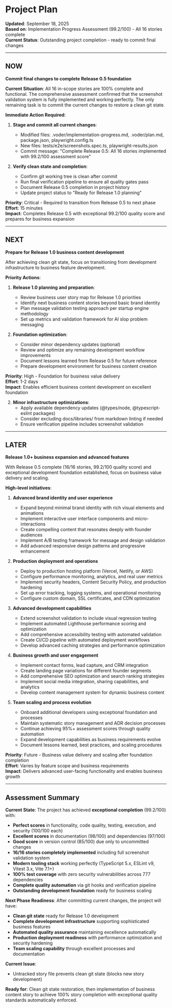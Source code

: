 # Project Plan

**Updated**: September 18, 2025  
**Based on**: Implementation Progress Assessment (99.2/100) - All 16 stories complete  
**Current Status**: Outstanding project completion - ready to commit final changes

---

## NOW

**Commit final changes to complete Release 0.5 foundation**

**Current Situation**: All 16 in-scope stories are 100% complete and functional. The comprehensive assessment confirmed that the screenshot validation system is fully implemented and working perfectly. The only remaining task is to commit the current changes to restore a clean git state.

**Immediate Action Required**:
1. **Stage and commit all current changes**:
   - Modified files: .voder/implementation-progress.md, .voder/plan.md, package.json, playwright.config.ts
   - New files: tests/e2e/screenshots.spec.ts, playwright-results.json
   - Commit message: "Complete Release 0.5: All 16 stories implemented with 99.2/100 assessment score"

2. **Verify clean state and completion**:
   - Confirm git working tree is clean after commit
   - Run final verification pipeline to ensure all quality gates pass
   - Document Release 0.5 completion in project history
   - Update project status to "Ready for Release 1.0 planning"

**Priority**: Critical - Required to transition from Release 0.5 to next phase  
**Effort**: 15 minutes  
**Impact**: Completes Release 0.5 with exceptional 99.2/100 quality score and prepares for business expansion

---

## NEXT

**Prepare for Release 1.0 business content development**

After achieving clean git state, focus on transitioning from development infrastructure to business feature development.

**Priority Actions**:
1. **Release 1.0 planning and preparation**:
   - Review business user story map for Release 1.0 priorities
   - Identify next business content stories beyond basic brand identity
   - Plan message validation testing approach per startup engine methodology
   - Set up metrics and validation framework for AI slop problem messaging

2. **Foundation optimization**:
   - Consider minor dependency updates (optional)
   - Review and optimize any remaining development workflow improvements
   - Document lessons learned from Release 0.5 for future reference
   - Prepare development environment for business content creation

**Priority**: High - Foundation for business value delivery  
**Effort**: 1-2 days  
**Impact**: Enables efficient business content development on excellent foundation

2. **Minor infrastructure optimizations**:
   - Apply available dependency updates (@types/node, @typescript-eslint packages)
   - Consider excluding docs/libraries/ from markdown linting if needed
   - Ensure verification pipeline includes screenshot validation

---

## LATER

**Release 1.0+ business expansion and advanced features**

With Release 0.5 complete (16/16 stories, 99.2/100 quality score) and exceptional development foundation established, focus on business value delivery and scaling.

**High-level initiatives**:

1. **Advanced brand identity and user experience**
   - Expand beyond minimal brand identity with rich visual elements and animations
   - Implement interactive user interface components and micro-interactions
   - Create compelling content that resonates deeply with founder audiences
   - Implement A/B testing framework for message and design validation
   - Add advanced responsive design patterns and progressive enhancement

2. **Production deployment and operations**
   - Deploy to production hosting platform (Vercel, Netlify, or AWS)
   - Configure performance monitoring, analytics, and real user metrics
   - Implement security headers, Content Security Policy, and production hardening
   - Set up error tracking, logging systems, and operational monitoring
   - Configure custom domain, SSL certificates, and CDN optimization

3. **Advanced development capabilities**
   - Extend screenshot validation to include visual regression testing
   - Implement automated Lighthouse performance scoring and optimization
   - Add comprehensive accessibility testing with automated validation
   - Create CI/CD pipeline with automated deployment workflows
   - Develop advanced caching strategies and performance optimization

4. **Business growth and user engagement**
   - Implement contact forms, lead capture, and CRM integration
   - Create landing page variations for different founder segments
   - Add comprehensive SEO optimization and search ranking strategies
   - Implement social media integration, sharing capabilities, and analytics
   - Develop content management system for dynamic business content

5. **Team scaling and process evolution**
   - Onboard additional developers using exceptional foundation and processes
   - Maintain systematic story management and ADR decision processes
   - Continue achieving 95%+ assessment scores through quality automation
   - Expand development capabilities as business requirements evolve
   - Document lessons learned, best practices, and scaling procedures

**Priority**: Future - Business value delivery and scaling after foundation completion  
**Effort**: Varies by feature scope and business requirements  
**Impact**: Delivers advanced user-facing functionality and enables business growth

---

## Assessment Summary

**Current State**: The project has achieved **exceptional completion** (99.2/100) with:
- **Perfect scores** in functionality, code quality, testing, execution, and security (100/100 each)
- **Excellent scores** in documentation (98/100) and dependencies (97/100)
- **Good score** in version control (85/100) due only to uncommitted changes
- **16/16 stories completely implemented** including full screenshot validation system
- **Modern tooling stack** working perfectly (TypeScript 5.x, ESLint v9, Vitest 3.x, Vite 7.1+)
- **100% test coverage** with zero security vulnerabilities across 777 dependencies
- **Complete quality automation** via git hooks and verification pipeline
- **Outstanding development foundation** ready for business scaling

**Next Phase Readiness**: After committing current changes, the project will have:
- **Clean git state** ready for Release 1.0 development
- **Complete development infrastructure** supporting sophisticated business features
- **Automated quality assurance** maintaining excellence automatically
- **Production deployment readiness** with performance optimization and security hardening
- **Team scaling capability** through excellent processes and documentation

**Current Issue**: 
- Untracked story file prevents clean git state (blocks new story development)

**Ready for**: Clean git state restoration, then implementation of business content story to achieve 100% story completion with exceptional quality standards automatically enforced.